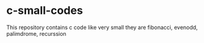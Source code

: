# c-small-codes
This repository contains c code like very small they are fibonacci, evenodd, palimdrome, recurssion
